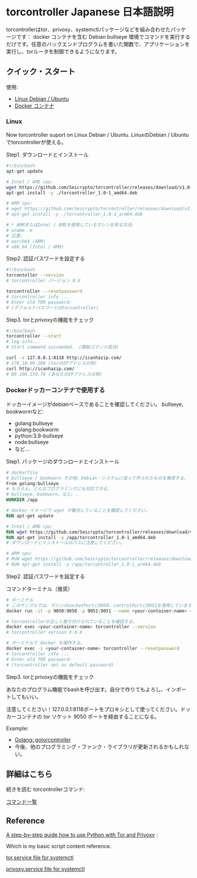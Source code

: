 # torcontroller Japanese 日本語説明

torcontrollerはtor、privoxy、systemctlパッケージなどを組み合わせたパッケージです： docker コンテナを含む Debian bullseye 環境でコマンドを実行するだけです。任意のバックエンドプログラムを書いた関数で、アプリケーションを実行し、torルータを制御できるようになります。

## クイック・スタート

使用:

* [Linux Debian / Ubuntu](#linux)
* [Docker コンテナ](#dockerドッカーコンテナで使用する)

### Linux

Now torcontroller suport on Linux Debian / Ubuntu.
LinuxのDebian / Ubuntuでtorcontrollerが使える。

Step1. ダウンロードとインストール

```bash
#!/bin/bash
apt-get update

# Intel / AMD cpu:
wget https://github.com/Seicrypto/torcontroller/releases/download/v1.0-1/torcontroller_1.0-1_amd64.deb
apt-get install -y ./torcontroller_1.0-1_amd64.deb

# ARM cpu:
# wget https://github.com/Seicrypto/torcontroller/releases/download/v1.0-1/torcontroller_1.0-1_arm64.deb
# apt-get install -y ./torcontroller_1.0-1_arm64.deb

# * ARMまたはIntel / AMDを使用しているマシンを知る方法:
# uname -m
# 応答:
# aarch64 (ARM)
# x86_64 (Intel / AMD)
```

Step2. 認証パスワードを設定する

```bash
#!/bin/bash
torcontoller --version
# torcontroller バージョン X.X

torcontroller --resetpassword
# torcontroller info ...
# Enter old TOR password:
# (デフォルトパスワードはtorcontroller)
```

Step3. torとprivoxyの機能をチェック

```bash
#!/bin/bash
torcontroller --start
# log info...
# Start command succeeded.　(開始コマンド成功)

curl -x 127.0.0.1:8118 http://icanhazip.com/
# 176.10.99.200 (torのIPアドレスの例)
curl http://icanhazip.com/
# 89.196.159.79 (あなたのIPアドレスの例)
```

### Dockerドッカーコンテナで使用する

ドッカーイメージがdebianベースであることを確認してください。
bullseye, bookwormなど:

* golang:bullseye
* golang:bookworm
* python:3.9-bullseye
* node:bullseye
* など...

Step1. パッケージのダウンロードとインストール

```dockerfile
# dockerfile
# bullseye / bookworn その他、Debian・システムに従って作られたものを推奨する。
From golang:bullseye
# もちろん、どんなプログラミングにも対応できる,
# bullseye、bookworn、など。.
WORKDIR /app

# docker イメージで wget が動作していることを確認してください。
RUN apt-get update

# Intel / AMD cpu:
RUN wget https://github.com/Seicrypto/torcontroller/releases/download/v1.0-1/torcontroller_1.0-1_amd64.deb
RUN apt-get install -y /app/torcontroller_1.0-1_amd64.deb
# ダウンロードとインストールのパスに注意してください。

# ARM cpu:
# RUN wget https://github.com/Seicrypto/torcontroller/releases/download/v1.0-1/torcontroller_1.0-1_arm64.deb
# RUN apt-get install -y /app/torcontroller_1.0-1_arm64.deb
```

Step2. 認証パスワードを設定する

コマンドターミナル（推奨）

```bash
# ターミナル
# このサンプルでは、マシンのsocketPortに9050、controlPortに9051を使用しています。
docker run -it -p 9050:9050 -p 9051:9051 --name <your-container-name> <docker-image>

# torcontrollerが正しく取り付けられていることを確認する。
docker exec <your-container-name> torcontroller --version
# torcontroller version X.X-X

# ターミナルで docker を操作する。
docker exec -i <your-container-name> torcontroller --resetpassword
# torcontroller info ...
# Enter old TOR password:
# (torcontroller set as default password)
```

Step3. torとprivoxyの機能をチェック

あなたのプログラム機能でbashを呼び出す。自分で作りてもよろし、インポートしてもいい。

注意してください！127.0.0.1:8118ポートをプロキシとして使ってください。ドッカーコンテナの tor ソケット 9050 ポートを経由することになる。

Example:

* [Golang: gotorcontroller](https://github.com/Seicrypto/gocontroller)
* 今後、他のプログラミング・ファンク・ライブラリが更新されるかもしれない。

## 詳細はこちら

続きを読む torcontrollerコマンド:

[コマンド一覧](./docs/commandListJP.md)

## Reference

[A step-by-step guide how to use Python with Tor and Privoxy](https://gist.github.com/DusanMadar/8d11026b7ce0bce6a67f7dd87b999f6b) :

Which is my basic script content reference.

[tor.service file for systemctl](https://gist.github.com/gtank/f6a8f99c70f682cd8d4acd6a4a9ee696)

[privoxy.service file for systemctl](https://alt.os.linux.mageia.narkive.com/D2i3xOYQ/privoxy-service-file-for-systemd)

